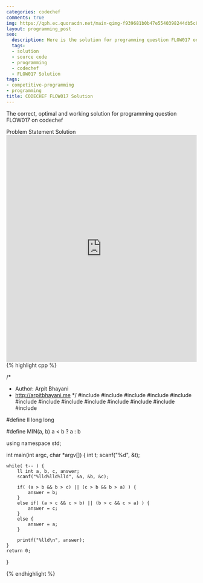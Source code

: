 ```yaml
---
categories: codechef
comments: true
img: https://qph.ec.quoracdn.net/main-qimg-f939681b0b47e5540398244db5c8966f?convert_to_webp=true
layout: programming_post
seo:
  description: Here is the solution for programming question FLOW017 on codechef
  tags:
  - solution
  - source code
  - programming
  - codechef
  - FLOW017 Solution
tags:
- competitive-programming
- programming
title: CODECHEF FLOW017 Solution
---
```

The correct, optimal and working solution for programming question FLOW017 on codechef

<div class="ui secondary pointing large menu">
  <a class="grey item" data-tab="problem-statement">
    Problem Statement
  </a>
  <a class="active item grey" data-tab="solution">
    Solution
  </a>
</div>
<div class="ui bottom attached tab" data-tab="problem-statement">
    <iframe src="https://www.codechef.com/problems/FLOW017" width="100%" height="600px" style="overflow: scroll; border: none;"></iframe>
</div>
<div class="ui bottom attached active tab" data-tab="solution">
{% highlight cpp %}

/*
 *  Author: Arpit Bhayani
 *  http://arpitbhayani.me
 */
#include <cmath>
#include <cstdio>
#include <cstdlib>
#include <climits>
#include <deque>
#include <iostream>
#include <list>
#include <limits>
#include <map>
#include <queue>
#include <set>
#include <stack>
#include <vector>

#define ll long long

#define MIN(a, b) a < b ? a : b

using namespace std;

int main(int argc, char *argv[]) {
    int t;
    scanf("%d", &t);

    while( t-- ) {
        ll int a, b, c, answer;
        scanf("%lld%lld%lld", &a, &b, &c);

        if( (a > b && b > c) || (c > b && b > a) ) {
            answer = b;
        }
        else if( (a > c && c > b) || (b > c && c > a) ) {
            answer = c;
        }
        else {
            answer = a;
        }

        printf("%lld\n", answer);
    }
    return 0;
}


{% endhighlight %}
</div>

